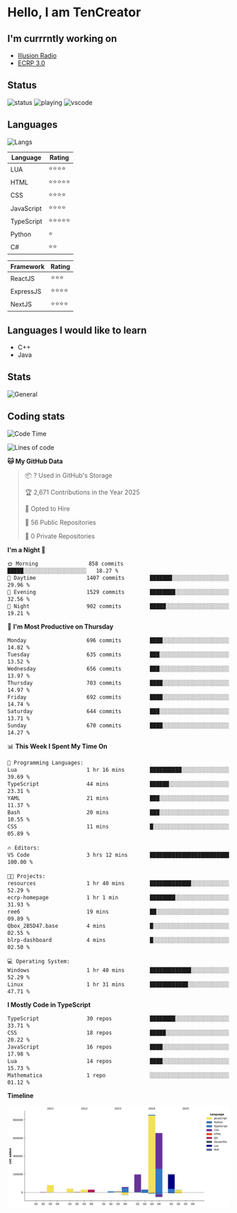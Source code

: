 # Hello, I am TenCreator

## I'm currrntly working on
- [Illusion Radio](https://illusionradio.co.uk/)
- [ECRP 3.0](http://github.com/Emerald-Coast-Roleplay/)

## Status
![status](https://api.statusbadges.me/badge/status/518334475038359555?simple=true&style=for-the-badge)
![playing](https://api.statusbadges.me/badge/playing/518334475038359555?style=for-the-badge)
![vscode](https://api.statusbadges.me/badge/vscode/518334475038359555?style=for-the-badge)

## Languages
![Langs](https://github-readme-stats.vercel.app/api/top-langs/?username=tencreator&layout=compact&theme=radical)


|Language|Rating|
|--------|------|
|LUA|⭐️⭐️⭐️⭐️|
|HTML|⭐️⭐️⭐️⭐️⭐️|
|CSS|⭐️⭐️⭐️⭐️|
|JavaScript|⭐️⭐️⭐️⭐️|
|TypeScript|⭐️⭐️⭐️⭐️⭐️|
|Python|⭐️|
|C#|⭐️⭐️ |

|Framework|Rating|
|--------|------|
|ReactJS|⭐️⭐️⭐|
|ExpressJS|⭐️⭐️⭐️⭐️|
|NextJS|⭐️⭐️⭐⭐️|

## Languages I would like to learn
- C++
- Java

## Stats
![General](https://github-readme-stats.vercel.app/api?username=tencreator&show_icons=true&theme=radical)

## Coding stats

<!--START_SECTION:waka-->
![Code Time](http://img.shields.io/badge/Code%20Time-548%20hrs%2015%20mins-blue)

![Lines of code](https://img.shields.io/badge/From%20Hello%20World%20I%27ve%20Written-2.2%20million%20lines%20of%20code-blue)

**🐱 My GitHub Data** 

> 📦 ? Used in GitHub's Storage 
 > 
> 🏆 2,671 Contributions in the Year 2025
 > 
> 💼 Opted to Hire
 > 
> 📜 56 Public Repositories 
 > 
> 🔑 0 Private Repositories 
 > 
**I'm a Night 🦉** 

```text
🌞 Morning                858 commits         █████░░░░░░░░░░░░░░░░░░░░   18.27 % 
🌆 Daytime                1407 commits        ███████░░░░░░░░░░░░░░░░░░   29.96 % 
🌃 Evening                1529 commits        ████████░░░░░░░░░░░░░░░░░   32.56 % 
🌙 Night                  902 commits         █████░░░░░░░░░░░░░░░░░░░░   19.21 % 
```
📅 **I'm Most Productive on Thursday** 

```text
Monday                   696 commits         ████░░░░░░░░░░░░░░░░░░░░░   14.82 % 
Tuesday                  635 commits         ███░░░░░░░░░░░░░░░░░░░░░░   13.52 % 
Wednesday                656 commits         ███░░░░░░░░░░░░░░░░░░░░░░   13.97 % 
Thursday                 703 commits         ████░░░░░░░░░░░░░░░░░░░░░   14.97 % 
Friday                   692 commits         ████░░░░░░░░░░░░░░░░░░░░░   14.74 % 
Saturday                 644 commits         ███░░░░░░░░░░░░░░░░░░░░░░   13.71 % 
Sunday                   670 commits         ████░░░░░░░░░░░░░░░░░░░░░   14.27 % 
```


📊 **This Week I Spent My Time On** 

```text
💬 Programming Languages: 
Lua                      1 hr 16 mins        ██████████░░░░░░░░░░░░░░░   39.69 % 
TypeScript               44 mins             ██████░░░░░░░░░░░░░░░░░░░   23.31 % 
YAML                     21 mins             ███░░░░░░░░░░░░░░░░░░░░░░   11.37 % 
Bash                     20 mins             ███░░░░░░░░░░░░░░░░░░░░░░   10.55 % 
CSS                      11 mins             █░░░░░░░░░░░░░░░░░░░░░░░░   05.89 % 

🔥 Editors: 
VS Code                  3 hrs 12 mins       █████████████████████████   100.00 % 

🐱‍💻 Projects: 
resources                1 hr 40 mins        █████████████░░░░░░░░░░░░   52.29 % 
ecrp-homepage            1 hr 1 min          ████████░░░░░░░░░░░░░░░░░   31.93 % 
ree6                     19 mins             ██░░░░░░░░░░░░░░░░░░░░░░░   09.89 % 
Qbox_2B5D47.base         4 mins              █░░░░░░░░░░░░░░░░░░░░░░░░   02.55 % 
blrp-dashboard           4 mins              █░░░░░░░░░░░░░░░░░░░░░░░░   02.50 % 

💻 Operating System: 
Windows                  1 hr 40 mins        █████████████░░░░░░░░░░░░   52.29 % 
Linux                    1 hr 31 mins        ████████████░░░░░░░░░░░░░   47.71 % 
```

**I Mostly Code in TypeScript** 

```text
TypeScript               30 repos            ████████░░░░░░░░░░░░░░░░░   33.71 % 
CSS                      18 repos            █████░░░░░░░░░░░░░░░░░░░░   20.22 % 
JavaScript               16 repos            ████░░░░░░░░░░░░░░░░░░░░░   17.98 % 
Lua                      14 repos            ████░░░░░░░░░░░░░░░░░░░░░   15.73 % 
Mathematica              1 repo              ░░░░░░░░░░░░░░░░░░░░░░░░░   01.12 % 
```



**Timeline**

![Lines of Code chart](https://raw.githubusercontent.com/tencreator/tencreator/main/assets/bar_graph.png)


<!--END_SECTION:waka-->
